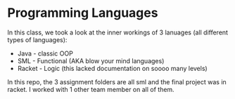 # Programming Languages

In this class, we took a look at the inner workings of 3 lanuages (all different types of languages):

* Java - classic OOP
* SML - Functional (AKA blow your mind languages)
* Racket - Logic (this lacked documentation on soooo many levels)

In this repo, the 3 assignment folders are all sml and the final project was in racket. I worked with 1 other team member on all of them.
